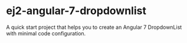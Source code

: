 # ej2-angular-7-dropdownlist
A quick start project that helps you to create an Angular 7 DropdownList with minimal code configuration.
